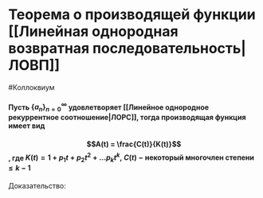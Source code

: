 # Теорема о производящей функции [[Линейная однородная возвратная последовательность|ЛОВП]]
#Коллоквиум 
#### Пусть $\{a_n\}_{n=0}^\infty$ удовлетворяет [[Линейное однородное рекуррентное соотношение|ЛОРС]], тогда производящая функция имеет вид
#### $$A(t) = \frac{C(t)}{K(t)}$$, где $K(t) = 1 + p_1t + p_2t^2 + \ldots p_kt^k,\ C(t) - \text{некоторый многочлен степени} \le k-1$ 
Доказательство: